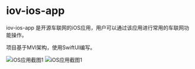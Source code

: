 # iov-ios-app

iov-ios-app 是开源车联网的iOS应用，用户可以通过该应用进行常用的车联网功能操作。

项目基于MVI架构，使用SwiftUI编写。

![iOS应用截图1](https://pic.imgdb.cn/item/65e1dc5b9f345e8d03b25698.png) ![iOS应用截图1](https://pic.imgdb.cn/item/65e1dcd19f345e8d03b428ac.png)